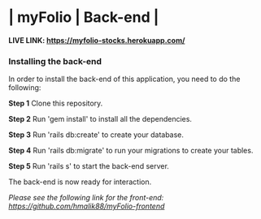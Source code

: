 # | myFolio | Back-end |

#### LIVE LINK: https://myfolio-stocks.herokuapp.com/

### Installing the back-end

In order to install the back-end of this application, you need to do the following:



**Step 1** Clone this repository.

**Step 2** Run 'gem install' to install all the dependencies.

**Step 3** Run 'rails db:create' to create your database.

**Step 4** Run 'rails db:migrate' to run your migrations to create your tables.

**Step 5** Run 'rails s' to start the back-end server.



The back-end is now ready for interaction.

*Please see the following link for the front-end: https://github.com/hmalik88/myFolio-frontend* 
